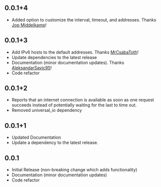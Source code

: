 ## 0.0.1+4

- Added option to customize the interval, timeout, and addresses. Thanks [Jop Middelkamp](https://github.com/jopmiddelkamp)!

## 0.0.1+3

- Add IPv6 hosts to the default addresses. Thanks [MrCsabaToth](https://github.com/MrCsabaToth)!
- Update dependencies to the latest release
- Documentation (minor documentation updates). Thanks [AleksandarSavic95](https://github.com/AleksandarSavic95)!
- Code refactor

## 0.0.1+2

- Reports that an internet connection is available as soon as one request succeeds instead of potentially waiting for the last to time out.
- Removed universal_io dependency

## 0.0.1+1

- Updated Documentation
- Update a dependency to the latest release.

## 0.0.1

- Initial Release (non-breaking change which adds functionality)
- Documentation (minor documentation updates)
- Code refactor
